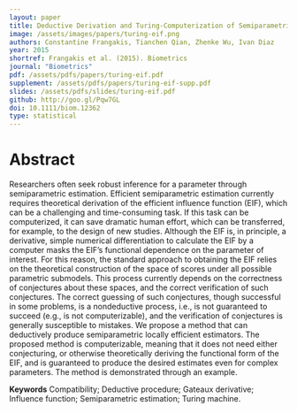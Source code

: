 ```yaml
---
layout: paper
title: Deductive Derivation and Turing-Computerization of Semiparametric Efficient Estimation
image: /assets/images/papers/turing-eif.png
authors: Constantine Frangakis, Tianchen Qian, Zhenke Wu, Ivan Diaz
year: 2015
shortref: Frangakis et al. (2015). Biometrics
journal: "Biometrics"
pdf: /assets/pdfs/papers/turing-eif.pdf
supplement: /assets/pdfs/papers/turing-eif-supp.pdf
slides: /assets/pdfs/slides/turing-eif.pdf
github: http://goo.gl/Pqw7GL
doi: 10.1111/biom.12362
type: statistical
---
```


# Abstract

Researchers often seek robust inference for a parameter through semiparametric estimation. Efficient semiparametric
estimation currently requires theoretical derivation of the efficient influence function (EIF), which can be a challenging
and time-consuming task. If this task can be computerized, it can save dramatic human effort, which can be transferred,
for example, to the design of new studies. Although the EIF is, in principle, a derivative, simple numerical differentiation
to calculate the EIF by a computer masks the EIF’s functional dependence on the parameter of interest. For this reason,
the standard approach to obtaining the EIF relies on the theoretical construction of the space of scores under all possible
parametric submodels. This process currently depends on the correctness of conjectures about these spaces, and the correct
verification of such conjectures. The correct guessing of such conjectures, though successful in some problems, is a nondeductive
process, i.e., is not guaranteed to succeed (e.g., is not computerizable), and the verification of conjectures is generally
susceptible to mistakes. We propose a method that can deductively produce semiparametric locally efficient estimators. The
proposed method is computerizable, meaning that it does not need either conjecturing, or otherwise theoretically deriving the
functional form of the EIF, and is guaranteed to produce the desired estimates even for complex parameters. The method is
demonstrated through an example.

**Keywords**  Compatibility; Deductive procedure; Gateaux derivative; Influence function; Semiparametric estimation;
Turing machine.